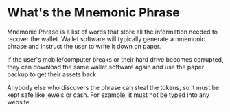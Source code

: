# What's the Mnemonic Phrase

Mnemonic Phrase is a list of words that store all the information needed to recover the wallet. Wallet software will typically generate a mnemonic phrase and instruct the user to write it down on paper.

If the user's mobile/computer breaks or their hard drive becomes corrupted, they can download the same wallet software again and use the paper backup to get their assets back.

Anybody else who discovers the phrase can steal the tokens, so it must be kept safe like jewels or cash. For example, it must not be typed into any website.

